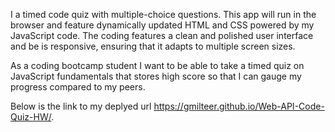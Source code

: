 I  a timed code quiz with multiple-choice questions. This app will run in the browser and feature dynamically updated HTML and CSS powered by my JavaScript code. The coding features a clean and polished user interface and be is responsive, ensuring that it adapts to multiple screen sizes.

As a coding bootcamp student
I want to be able to take a timed quiz on JavaScript fundamentals that stores high score so that I can gauge my progress compared to my peers.

Below is the link to my deplyed url https://gmilteer.github.io/Web-API-Code-Quiz-HW/.